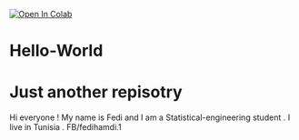 [![Open In Colab](https://colab.research.google.com/assets/colab-badge.svg)](https://colab.research.google.com/gist/fedihamdi/8f775d6b9eb7710b06f74ff5398485b2/skin-cancer-diagnosis-and-classification-deep-learning-model.ipynb)
# Hello-World
# Just another repisotry
Hi everyone !
My name is Fedi and I am a Statistical-engineering student . I live in Tunisia .
FB/fedihamdi.1
